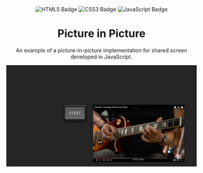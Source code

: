 <p align="center">
  <img alt="HTML5 Badge" src="https://img.shields.io/badge/-html5-important?style=for-the-badge&color=E34F26&logo=html5&logoColor=white" />
  <img alt="CSS3 Badge" src="https://img.shields.io/badge/-css3-important?style=for-the-badge&color=1572B6&logo=css3&logoColor=white" />
  <img alt="JavaScript Badge" src="https://img.shields.io/badge/-javascript-important?style=for-the-badge&color=F7DF1E&logo=javascript&logoColor=black" />
</p>

<h1 align="center">Picture in Picture</h1>

<p align="center">An example of a picture-in-picture implementation for shared screen developed in JavaScript.</p>

<img src="img/screenshot.png" alt="Screenshot">
